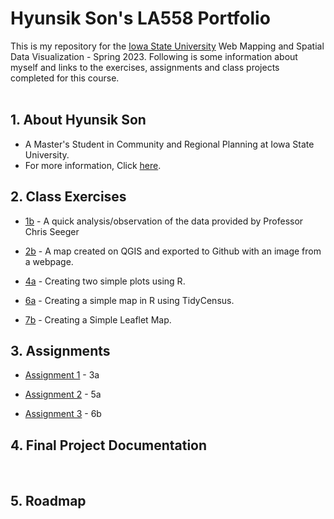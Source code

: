 # Hyunsik Son's LA558 Portfolio
This is my repository for the [Iowa State University](https://www.iastate.edu/) Web Mapping and Spatial Data Visualization - Spring 2023. Following is some information about myself and links to the exercises, assignments and class projects completed for this course.
<br>
<br>

## 1. About Hyunsik Son

- A Master's Student in Community and Regional Planning at Iowa State University. 
- For more information, Click [here](AboutHyunsikSon/AboutHyunsikSon.md).

## 2. Class Exercises

- [1b](exercises/1b_exercise/1b_exercise.md) - A quick analysis/observation of the data provided by Professor Chris Seeger

- [2b](exercises/2b_exercise/ex2b_2.md) - A map created on QGIS and exported to Github with an image from a webpage.

- [4a](exercises/4a_exercise/4a_exercise.md) - Creating two simple plots using R.

- [6a](exercises/6a_exercise/Exercise6a.md) - Creating a simple map  in R using TidyCensus.

- [7b](https://son1101.github.io/LA558_Son/exercises/7b_exercise/7b_exercise.html) - Creating a Simple Leaflet Map.
       
## 3. Assignments

- [Assignment 1](assignments/assign1.md) - 3a

- [Assignment 2](assignments/assign2.md) - 5a

- [Assignment 3](assignments/assign3.md) - 6b

## 4. Final Project Documentation
<br>

## 5. Roadmap
<br>

